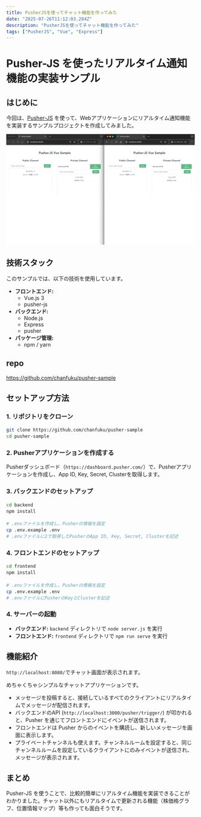 ```yaml
---
title: PusherJSを使ってチャット機能を作ってみた
date: "2025-07-26T11:12:03.284Z"
description: "PusherJSを使ってチャット機能を作ってみた"
tags: ["PusherJS", "Vue", "Express"]
---
```


# Pusher-JS を使ったリアルタイム通知機能の実装サンプル

## はじめに

今回は、[Pusher-JS](https://github.com/pusher/pusher-js) を使って、Webアプリケーションにリアルタイム通知機能を実装するサンプルプロジェクトを作成してみました。

![img1](./img1.png)

## 技術スタック

このサンプルでは、以下の技術を使用しています。

- **フロントエンド:**
  - Vue.js 3
  - pusher-js
- **バックエンド:**
  - Node.js
  - Express
  - pusher
- **パッケージ管理:**
  - npm / yarn

## repo
https://github.com/chanfuku/pusher-sample

## セットアップ方法

### 1. リポジトリをクローン

```bash
git clone https://github.com/chanfuku/pusher-sample
cd pusher-sample
```

### 2. Pusherアプリケーションを作成する
Pusherダッシュボード（`https://dashboard.pusher.com/`）で、Pusherアプリケーションを作成し、App ID, Key, Secret, Clusterを取得します。

### 3. バックエンドのセットアップ

```bash
cd backend
npm install

# .envファイルを作成し、Pusherの情報を設定
cp .env.example .env
# .envファイルに2で取得したPusherのApp ID, Key, Secret, Clusterを記述
```

### 4. フロントエンドのセットアップ

```bash
cd frontend
npm install

# .envファイルを作成し、Pusherの情報を設定
cp .env.example .env
# .envファイルにPusherのKeyとClusterを記述
```

### 4. サーバーの起動

- **バックエンド:** `backend` ディレクトリで `node server.js` を実行
- **フロントエンド:** `frontend` ディレクトリで `npm run serve` を実行

## 機能紹介

`http://localhost:8080/`でチャット画面が表示されます。

めちゃくちゃシンプルなチャットアプリケーションです。

- メッセージを投稿すると、接続しているすべてのクライアントにリアルタイムでメッセージが配信されます。
- バックエンドのAPI (`http://localhost:3000/pusher/trigger/`) が叩かれると、Pusher を通じてフロントエンドにイベントが送信されます。
- フロントエンドは Pusher からのイベントを購読し、新しいメッセージを画面に表示します。
- プライベートチャンネルも使えます。チャンネルルームを設定すると、同じチャンネルルームを設定しているクライアントにのみイベントが送信され、メッセージが表示されます。

## まとめ

Pusher-JS を使うことで、比較的簡単にリアルタイム機能を実装できることがわかりました。チャット以外にもリアルタイムで更新される機能（株価格グラフ、位置情報マップ）等も作っても面白そうです。
